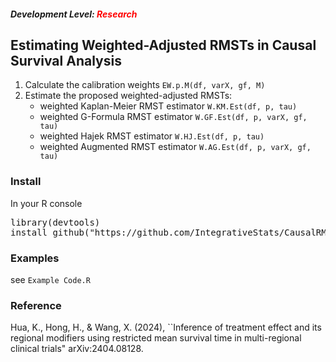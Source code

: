 <h5>Development Level: <span style="color:red">Research</span></h5>

<h2>Estimating Weighted-Adjusted RMSTs in Causal Survival Analysis</h2>

1) Calculate the calibration weights `EW.p.M(df, varX, gf, M)`
2) Estimate the proposed weighted-adjusted RMSTs:
   - weighted Kaplan-Meier RMST estimator `W.KM.Est(df, p, tau)`
   - weighted G-Formula RMST estimator `W.GF.Est(df, p, varX, gf, tau)`
   - weighted Hajek RMST estimator `W.HJ.Est(df, p, tau)`
   - weighted Augmented RMST estimator `W.AG.Est(df, p, varX, gf, tau)`

<h3>Install</h3>

In your R console
<pre>
library(devtools)
install_github("https://github.com/IntegrativeStats/CausalRMST")
</pre>

<h3>Examples</h3>

see `Example Code.R`

<h3>Reference</h3>

Hua, K., Hong, H., & Wang, X. (2024), ``Inference of treatment effect and its regional modifiers using restricted mean survival time in multi-regional clinical trials" arXiv:2404.08128.
